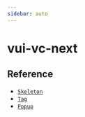 ```yaml
---
sidebar: auto
---
```


# vui-vc-next

## Reference

- [`Skeleton`](./skeleton.html)
- [`Tag`](./tag.html)
- [`Popup`](./popup.html)
